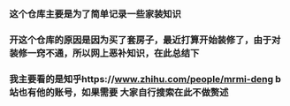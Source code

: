 
### 这个仓库主要是为了简单记录一些家装知识

### 开这个仓库的原因是因为买了套房子，最近打算开始装修了，由于对装修一窍不通，所以网上恶补知识，在此总结下

### 我主要看的是知乎https://www.zhihu.com/people/mrmi-deng b站也有他的账号，如果需要 大家自行搜索在此不做赘述